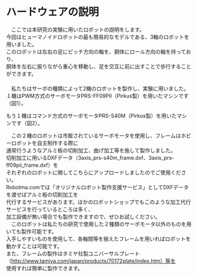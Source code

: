 ハードウェアの説明
==================
　ここでは本研究の実験に用いたロボットの説明をします。  
今回はヒューマノイドロボットの最も簡易的なモデルである、3軸のロボットを用いました。  
このロボットは左右の足にピッチ方向の軸を、胴体にロール方向の軸を持っており、  
胴体を左右に振りながら重心を移動し、足を交互に前に出すことで歩行することができます。  
　  
　私たちはサーボの種類によって2機のロボットを製作し、実験に用いました。  
１機はPWM方式のサーボモータPRS-FF09PⅡ（Pirkus製）を用いたマシンです（図1）。  

もう１機はコマンド方式のサーボモータPRS-S40M（Pirkus製）を用いたマシンです（図2）。  


　この２機のロボットは市販されているサーボモータを使用し、フレームはホビーロボットを自主制作する際に  
通常行うようなアルミ板の切削加工、曲げ加工等を施して製作しました。    
切削加工に用いるDXFデータ（3axis_prs-s40m_frame.dxf、3axis_prs-ff09pii_frame.dxf）を  
それぞれのロボットに関してこちらにアップロードしましたのでご使用ください。  
Robotma.comでは「オリジナルロボット製作支援サービス」としてDXFデータを渡せばアルミ板の切削加工を  
代行するサービスがあります。ほかのロボットショップでもこのような加工代行サービスを行っているところは多く、  
加工設備が無い場合でも製作できますので、ぜひお試しください。  
　このロボットは私たちの研究で使用した２種類のサーボモータ以外のものを用いても製作可能です。  
入手しやすいものを使用して、各軸間等を揃えたフレームを用いればロボットを動かすことは可能です。  
また、フレームの製作はタミヤ社製ユニバーサルプレート（http://www.tamiya.com/japan/products/70172plate/index.htm）等を  
使用すれば簡単に製作できます。　　

